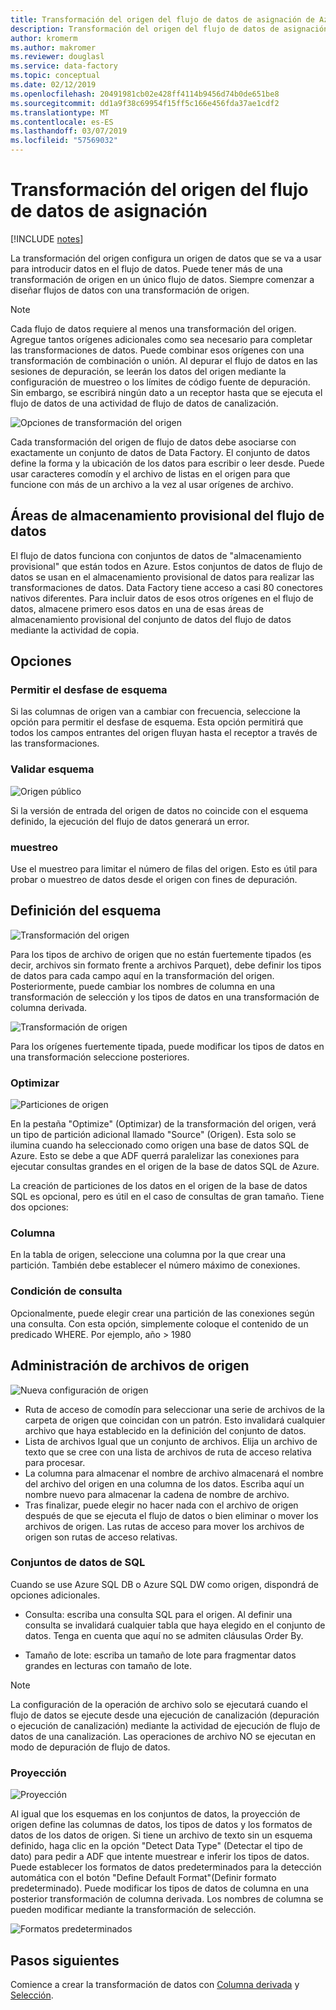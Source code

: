 ```yaml
---
title: Transformación del origen del flujo de datos de asignación de Azure Data Factory
description: Transformación del origen del flujo de datos de asignación de Azure Data Factory
author: kromerm
ms.author: makromer
ms.reviewer: douglasl
ms.service: data-factory
ms.topic: conceptual
ms.date: 02/12/2019
ms.openlocfilehash: 20491981cb02e428ff4114b9456d74b0de651be8
ms.sourcegitcommit: dd1a9f38c69954f15ff5c166e456fda37ae1cdf2
ms.translationtype: MT
ms.contentlocale: es-ES
ms.lasthandoff: 03/07/2019
ms.locfileid: "57569032"
---
```

# <a name="mapping-data-flow-source-transformation"></a>Transformación del origen del flujo de datos de asignación

[!INCLUDE [notes](../../includes/data-factory-data-flow-preview.md)]

La transformación del origen configura un origen de datos que se va a usar para introducir datos en el flujo de datos. Puede tener más de una transformación de origen en un único flujo de datos. Siempre comenzar a diseñar flujos de datos con una transformación de origen.

> [!NOTE]
> Cada flujo de datos requiere al menos una transformación del origen. Agregue tantos orígenes adicionales como sea necesario para completar las transformaciones de datos. Puede combinar esos orígenes con una transformación de combinación o unión. Al depurar el flujo de datos en las sesiones de depuración, se leerán los datos del origen mediante la configuración de muestreo o los límites de código fuente de depuración. Sin embargo, se escribirá ningún dato a un receptor hasta que se ejecuta el flujo de datos de una actividad de flujo de datos de canalización. 

![Opciones de transformación del origen](media/data-flow/source.png "origen")

Cada transformación del origen de flujo de datos debe asociarse con exactamente un conjunto de datos de Data Factory. El conjunto de datos define la forma y la ubicación de los datos para escribir o leer desde. Puede usar caracteres comodín y el archivo de listas en el origen para que funcione con más de un archivo a la vez al usar orígenes de archivo.

## <a name="data-flow-staging-areas"></a>Áreas de almacenamiento provisional del flujo de datos

El flujo de datos funciona con conjuntos de datos de "almacenamiento provisional" que están todos en Azure. Estos conjuntos de datos de flujo de datos se usan en el almacenamiento provisional de datos para realizar las transformaciones de datos. Data Factory tiene acceso a casi 80 conectores nativos diferentes. Para incluir datos de esos otros orígenes en el flujo de datos, almacene primero esos datos en una de esas áreas de almacenamiento provisional del conjunto de datos del flujo de datos mediante la actividad de copia.

## <a name="options"></a>Opciones

### <a name="allow-schema-drift"></a>Permitir el desfase de esquema
Si las columnas de origen van a cambiar con frecuencia, seleccione la opción para permitir el desfase de esquema. Esta opción permitirá que todos los campos entrantes del origen fluyan hasta el receptor a través de las transformaciones.

### <a name="validate-schema"></a>Validar esquema

![Origen público](media/data-flow/source1.png "origen público 1")

Si la versión de entrada del origen de datos no coincide con el esquema definido, la ejecución del flujo de datos generará un error.

### <a name="sampling"></a>muestreo
Use el muestreo para limitar el número de filas del origen.  Esto es útil para probar o muestreo de datos desde el origen con fines de depuración.

## <a name="define-schema"></a>Definición del esquema

![Transformación del origen](media/data-flow/source2.png "origen 2")

Para los tipos de archivo de origen que no están fuertemente tipados (es decir, archivos sin formato frente a archivos Parquet), debe definir los tipos de datos para cada campo aquí en la transformación del origen. Posteriormente, puede cambiar los nombres de columna en una transformación de selección y los tipos de datos en una transformación de columna derivada. 

![Transformación de origen](media/data-flow/source003.png "tipos de datos")

Para los orígenes fuertemente tipada, puede modificar los tipos de datos en una transformación seleccione posteriores. 

### <a name="optimize"></a>Optimizar

![Particiones de origen](media/data-flow/sourcepart.png "creación de particiones")

En la pestaña "Optimize" (Optimizar) de la transformación del origen, verá un tipo de partición adicional llamado "Source" (Origen). Esta solo se ilumina cuando ha seleccionado como origen una base de datos SQL de Azure. Esto se debe a que ADF querrá paralelizar las conexiones para ejecutar consultas grandes en el origen de la base de datos SQL de Azure.

La creación de particiones de los datos en el origen de la base de datos SQL es opcional, pero es útil en el caso de consultas de gran tamaño. Tiene dos opciones:

### <a name="column"></a>Columna

En la tabla de origen, seleccione una columna por la que crear una partición. También debe establecer el número máximo de conexiones.

### <a name="query-condition"></a>Condición de consulta

Opcionalmente, puede elegir crear una partición de las conexiones según una consulta. Con esta opción, simplemente coloque el contenido de un predicado WHERE. Por ejemplo, año > 1980

## <a name="source-file-management"></a>Administración de archivos de origen
![Nueva configuración de origen](media/data-flow/source2.png "Nueva configuración")

* Ruta de acceso de comodín para seleccionar una serie de archivos de la carpeta de origen que coincidan con un patrón. Esto invalidará cualquier archivo que haya establecido en la definición del conjunto de datos.
* Lista de archivos Igual que un conjunto de archivos. Elija un archivo de texto que se cree con una lista de archivos de ruta de acceso relativa para procesar.
* La columna para almacenar el nombre de archivo almacenará el nombre del archivo del origen en una columna de los datos. Escriba aquí un nombre nuevo para almacenar la cadena de nombre de archivo.
* Tras finalizar, puede elegir no hacer nada con el archivo de origen después de que se ejecuta el flujo de datos o bien eliminar o mover los archivos de origen. Las rutas de acceso para mover los archivos de origen son rutas de acceso relativas.

### <a name="sql-datasets"></a>Conjuntos de datos de SQL

Cuando se use Azure SQL DB o Azure SQL DW como origen, dispondrá de opciones adicionales.

* Consulta: escriba una consulta SQL para el origen. Al definir una consulta se invalidará cualquier tabla que haya elegido en el conjunto de datos. Tenga en cuenta que aquí no se admiten cláusulas Order By.

* Tamaño de lote: escriba un tamaño de lote para fragmentar datos grandes en lecturas con tamaño de lote.

> [!NOTE]
> La configuración de la operación de archivo solo se ejecutará cuando el flujo de datos se ejecute desde una ejecución de canalización (depuración o ejecución de canalización) mediante la actividad de ejecución de flujo de datos de una canalización. Las operaciones de archivo NO se ejecutan en modo de depuración de flujo de datos.

### <a name="projection"></a>Proyección

![Proyección](media/data-flow/source3.png "Projection")

Al igual que los esquemas en los conjuntos de datos, la proyección de origen define las columnas de datos, los tipos de datos y los formatos de datos de los datos de origen. Si tiene un archivo de texto sin un esquema definido, haga clic en la opción "Detect Data Type" (Detectar el tipo de dato) para pedir a ADF que intente muestrear e inferir los tipos de datos. Puede establecer los formatos de datos predeterminados para la detección automática con el botón "Define Default Format"(Definir formato predeterminado). Puede modificar los tipos de datos de columna en una posterior transformación de columna derivada. Los nombres de columna se pueden modificar mediante la transformación de selección.

![Formatos predeterminados](media/data-flow/source2.png "Default formats")

## <a name="next-steps"></a>Pasos siguientes

Comience a crear la transformación de datos con [Columna derivada](data-flow-derived-column.md) y [Selección](data-flow-select.md).
